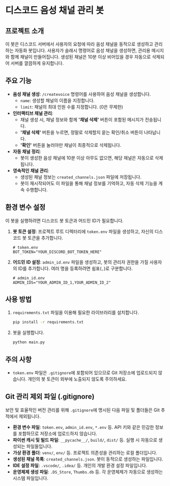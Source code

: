 # 디스코드 음성 채널 관리 봇

## 프로젝트 소개
이 봇은 디스코드 서버에서 사용자의 요청에 따라 음성 채널을 동적으로 생성하고 관리하는 자동화 봇입니다. 사용자가 슬래시 명령어로 음성 채널을 생성하면, 관리용 메시지와 함께 채널이 만들어집니다. 생성된 채널은 10분 이상 비어있을 경우 자동으로 삭제되어 서버를 깔끔하게 유지합니다.

## 주요 기능
- **음성 채널 생성**: `/createvoice` 명령어를 사용하여 음성 채널을 생성합니다.
  - `name`: 생성할 채널의 이름을 지정합니다.
  - `limit`: 채널의 최대 인원 수를 지정합니다. (0은 무제한)
- **인터랙티브 채널 관리**:
  - 채널 생성 시, 채널 정보와 함께 **'채널 삭제'** 버튼이 포함된 메시지가 전송됩니다.
  - **'채널 삭제'** 버튼을 누르면, 정말로 삭제할지 묻는 확인/취소 버튼이 나타납니다.
  - **'확인'** 버튼을 눌러야만 채널이 최종적으로 삭제됩니다.
- **자동 채널 정리**:
  - 봇이 생성한 음성 채널에 10분 이상 아무도 없으면, 해당 채널은 자동으로 삭제됩니다.
- **영속적인 채널 관리**:
  - 생성된 채널 정보는 `created_channels.json` 파일에 저장됩니다.
  - 봇이 재시작되어도 이 파일을 통해 채널 정보를 기억하고, 자동 삭제 기능을 계속 수행합니다.

## 환경 변수 설정
이 봇을 실행하려면 디스코드 봇 토큰과 어드민 ID가 필요합니다.

1.  **봇 토큰 설정**: 프로젝트 루트 디렉터리에 `token.env` 파일을 생성하고, 자신의 디스코드 봇 토큰을 추가합니다.
    ```env
    # token.env
    BOT_TOKEN="YOUR_DISCORD_BOT_TOKEN_HERE"
    ```
2.  **어드민 ID 설정**: `admin_id.env` 파일을 생성하고, 봇의 관리자 권한을 가질 사용자의 ID를 추가합니다. 여러 명을 등록하려면 쉼표(`,`)로 구분합니다.
    ```env
    # admin_id.env
    ADMIN_IDS="YOUR_ADMIN_ID_1,YOUR_ADMIN_ID_2"
    ```

## 사용 방법
1.  `requirements.txt` 파일을 이용해 필요한 라이브러리를 설치합니다.
    ```bash
    pip install -r requirements.txt
    ```
2.  봇을 실행합니다.
    ```bash
    python main.py
    ```

## 주의 사항
- `token.env` 파일은 `.gitignore`에 포함되어 있으므로 Git 저장소에 업로드되지 않습니다. 개인의 봇 토큰이 외부에 노출되지 않도록 주의하세요.

## Git 관리 제외 파일 (.gitignore)
보안 및 효율적인 버전 관리를 위해 `.gitignore`에 명시된 다음 파일 및 폴더들은 Git 추적에서 제외됩니다.

- **환경 변수 파일**: `token.env`, `admin_id.env`, `*.env` 등. API 키와 같은 민감한 정보를 포함하므로 저장소에 업로드하지 않습니다.
- **파이썬 캐시 및 빌드 파일**: `__pycache__/`, `build/`, `dist/` 등. 실행 시 자동으로 생성되는 파일들입니다.
- **가상 환경 폴더**: `venv/`, `env/` 등. 프로젝트 의존성을 관리하는 로컬 폴더입니다.
- **생성된 채널 목록**: `created_channels.json`. 봇이 동적으로 생성하는 파일입니다.
- **IDE 설정 파일**: `.vscode/`, `.idea/` 등. 개인의 개발 환경 설정 파일입니다.
- **운영체제 생성 파일**: `.DS_Store`, `Thumbs.db` 등. 각 운영체제가 자동으로 생성하는 시스템 파일입니다.